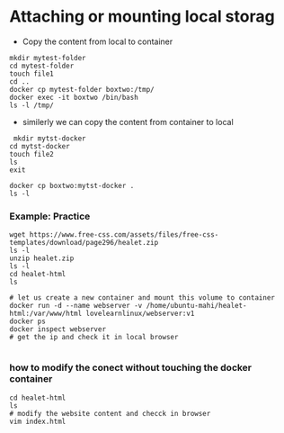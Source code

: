 
#  Attaching or mounting local storag

- Copy the content from local to container

```
mkdir mytest-folder
cd mytest-folder
touch file1
cd ..
docker cp mytest-folder boxtwo:/tmp/
docker exec -it boxtwo /bin/bash
ls -l /tmp/

```


- similerly we can copy the content from container to local

```
 mkdir mytst-docker
cd mytst-docker
touch file2
ls
exit

docker cp boxtwo:mytst-docker .
ls -l

```




### Example: Practice

```
wget https://www.free-css.com/assets/files/free-css-templates/download/page296/healet.zip
ls -l
unzip healet.zip
ls -l
cd healet-html
ls

# let us create a new container and mount this volume to container 
docker run -d --name webserver -v /home/ubuntu-mahi/healet-html:/var/www/html lovelearnlinux/webserver:v1
docker ps
docker inspect webserver
# get the ip and check it in local browser


```

### how to modify the conect without touching the docker container

 ```
cd healet-html
ls
# modify the website content and checck in browser
vim index.html

```
